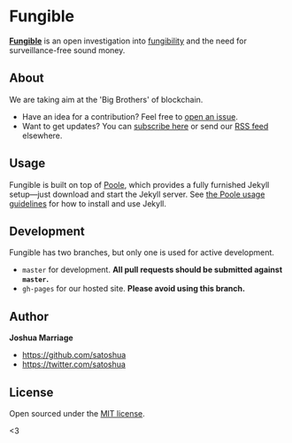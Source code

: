 # Fungible

**[Fungible](https://fungible.cc)** is an open investigation into [fungibility](https://en.wikipedia.org/wiki/Fungibility) and the need for surveillance-free sound money.

## About

We are taking aim at the 'Big Brothers' of blockchain.

- Have an idea for a contribution? Feel free to [open an issue](https://github.com/satoshua/fungible/issues/new). 
- Want to get updates? You can [subscribe here](https://rssmailer.app/s/fungible) or send our [RSS feed](https://fungible.cc/atom.xml) elsewhere.

## Usage

Fungible is built on top of [Poole](https://github.com/poole/poole), which provides a fully furnished Jekyll setup—just download and start the Jekyll server. See [the Poole usage guidelines](https://github.com/poole/poole#usage) for how to install and use Jekyll.

## Development

Fungible has two branches, but only one is used for active development.

- `master` for development.  **All pull requests should be submitted against `master`.**
- `gh-pages` for our hosted site. **Please avoid using this branch.**


## Author

**Joshua Marriage**
- <https://github.com/satoshua>
- <https://twitter.com/satoshua>


## License

Open sourced under the [MIT license](LICENSE.md).

<3
